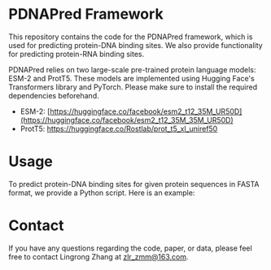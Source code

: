 # PDNAPred Framework

This repository contains the code for the PDNAPred framework, which is used for predicting protein-DNA binding sites. We also provide functionality for predicting protein-RNA binding sites.

PDNAPred relies on two large-scale pre-trained protein language models: ESM-2 and ProtT5. These models are implemented using Hugging Face's Transformers library and PyTorch. Please make sure to install the required dependencies beforehand.

- ESM-2: [https://huggingface.co/facebook/esm2_t12_35M_UR50D](https://huggingface.co/facebook/esm2_t12_35M_35M_UR50D)
- ProtT5: https://huggingface.co/Rostlab/prot_t5_xl_uniref50

# Usage

To predict protein-DNA binding sites for given protein sequences in FASTA format, we provide a Python script. Here is an example:

# Contact

If you have any questions regarding the code, paper, or data, please feel free to contact Lingrong Zhang at [zlr_zmm@163.com](mailto:zlr_zmm@163.com).